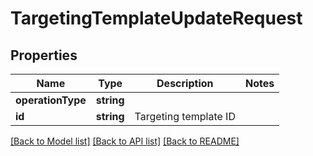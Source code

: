 # TargetingTemplateUpdateRequest

## Properties
Name | Type | Description | Notes
------------ | ------------- | ------------- | -------------
**operationType** | **string** |  | 
**id** | **string** | Targeting template ID | 

[[Back to Model list]](../README.md#documentation-for-models) [[Back to API list]](../README.md#documentation-for-api-endpoints) [[Back to README]](../README.md)


